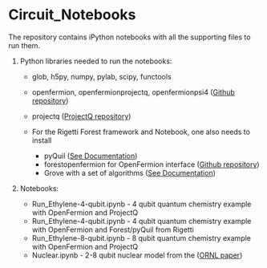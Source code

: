 # Circuit_Notebooks

The repository contains iPython notebooks with all the supporting files to run them.

1. Python libraries needed to run the notebooks:
   * glob, h5py, numpy, pylab, scipy, functools
   * openfermion, openfermionprojectq, openfermionpsi4 ([Github repository](https://github.com/quantumlib/OpenFermion))
   * projectq ([ProjectQ repository](https://projectq.ch))
   
   * For the Rigetti Forest framework and Notebook, one also needs to install
     * pyQuil ([See Documentation](http://pyquil.readthedocs.io/en/latest/start.html))
     * forestopenfermion for OpenFermion interface ([Github repository](https://github.com/rigetticomputing/forestopenfermion))
     * Grove with a set of algorithms ([See Documentation](http://grove-docs.readthedocs.io/en/latest/index.html))
     
2. Notebooks:
   * Run_Ethylene-4-qubit.ipynb - 4 qubit quantum chemistry example with OpenFermion and ProjectQ
   * Run_Ethylene-4-qubit.ipynb - 4 qubit quantum chemistry example with OpenFermion and Forest/pyQuil from Rigetti
   * Run_Ethylene-8-qubit.ipynb - 8 qubit quantum chemistry example with OpenFermion and ProjectQ
   * Nuclear.ipynb - 2-8 qubit nuclear model from the ([ORNL paper](https://arxiv.org/pdf/1801.03897v1.pdf))
   

